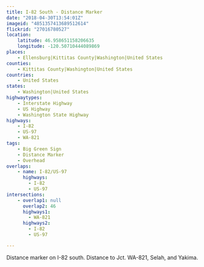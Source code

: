 ```yaml
---
title: I-82 South - Distance Marker
date: "2018-04-30T13:54:01Z"
imageid: "4851357413689512614"
flickrid: "27016780527"
location:
    latitude: 46.958651158206635
    longitude: -120.50710444089869
places:
    - Ellensburg|Kittitas County|Washington|United States
counties:
    - Kittitas County|Washington|United States
countries:
    - United States
states:
    - Washington|United States
highwaytypes:
    - Interstate Highway
    - US Highway
    - Washington State Highway
highways:
    - I-82
    - US-97
    - WA-821
tags:
    - Big Green Sign
    - Distance Marker
    - Overhead
overlaps:
    - name: I-82/US-97
      highways:
        - I-82
        - US-97
intersections:
    - overlap1: null
      overlap2: 46
      highways1:
        - WA-821
      highways2:
        - I-82
        - US-97

---
```

Distance marker on I-82 south.  Distance to Jct. WA-821, Selah, and Yakima.